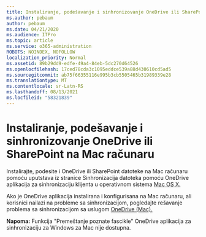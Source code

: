 ```yaml
---
title: Instaliranje, podešavanje i sinhronizovanje OneDrive ili SharePoint na Mac računaru
ms.author: pebaum
author: pebaum
ms.date: 04/21/2020
ms.audience: ITPro
ms.topic: article
ms.service: o365-administration
ROBOTS: NOINDEX, NOFOLLOW
localization_priority: Normal
ms.assetid: 89b29dd9-edfe-49a4-84eb-5dc270d64526
ms.openlocfilehash: 17ced78cda3c1095eddce539a88d430610cd5ad5
ms.sourcegitcommit: ab75f66355116e995b3cb5505465b31989339e28
ms.translationtype: MT
ms.contentlocale: sr-Latn-RS
ms.lasthandoff: 08/13/2021
ms.locfileid: "58321839"
---
```

# <a name="install-setup-and-sync-onedrive-or-sharepoint-files-on-mac"></a>Instaliranje, podešavanje i sinhronizovanje OneDrive ili SharePoint na Mac računaru 

Instalirajte, podesite i OneDrive ili SharePoint datoteke na Mac računaru pomoću uputstava iz stranice Sinhronizacija datoteka pomoću OneDrive aplikacija za sinhronizaciju klijenta u operativnom sistema [Mac OS X.](https://support.office.com/article/sync-files-with-the-onedrive-sync-client-on-mac-os-x-d11b9f29-00bb-4172-be39-997da46f913f)

Ako je OneDrive aplikacija instalirana i konfigurisana na Mac računaru, ali korisnici nailazi na probleme sa sinhronizacijom, pogledajte rešavanje problema sa sinhronizacijom sa uslugom [OneDrive (Mac).](https://support.office.com/article/fix-onedrive-sync-problems-on-a-mac-af3012d7-13ec-4ac9-bbb1-ebcd2a0cd756)

**Napoma:** Funkcija "Premeštanje poznate fascikle" OneDrive aplikacija za sinhronizaciju za Windows za Mac nije dostupna.





